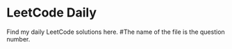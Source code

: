 # LeetCode Daily

Find my daily LeetCode solutions here.
#The name of the file is the question number.
